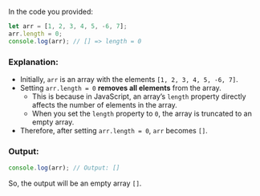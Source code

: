 In the code you provided:

```js
let arr = [1, 2, 3, 4, 5, -6, 7];
arr.length = 0;
console.log(arr); // [] => length = 0
```

### Explanation:
- Initially, `arr` is an array with the elements `[1, 2, 3, 4, 5, -6, 7]`.
- Setting `arr.length = 0` **removes all elements** from the array. 
  - This is because in JavaScript, an array’s `length` property directly affects the number of elements in the array.
  - When you set the `length` property to `0`, the array is truncated to an empty array.
- Therefore, after setting `arr.length = 0`, `arr` becomes `[]`.

### Output:
```js
console.log(arr); // Output: []
```

So, the output will be an empty array `[]`.